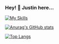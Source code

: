 ### Hey! 👋 Justin here...

[![My Skills](https://skillicons.dev/icons?i=js,react,redux,html,css,sass,ruby,rails,express,nodejs,webpack,aws,postgresql,mongodb,git,vscode&perline=8)](https://skillicons.dev)

[![Anurag's GitHub stats](https://github-readme-stats.vercel.app/api?username=Thatmoonman&show_icons=true&theme=synthwave&count_private=true&hide=prs,issues)](https://github.com/thatmoonman/github-readme-stats)

[![Top Langs](https://github-readme-stats.vercel.app/api/top-langs/?username=Thatmoonman&layout=compact&count_private=true)](https://github.com/Thatmoonman/github-readme-stats)
<!--
**Thatmoonman/Thatmoonman** is a ✨ _special_ ✨ repository because its `README.md` (this file) appears on your GitHub profile.



Here are some ideas to get you started:

- 🔭 I’m currently working on ...
- 🌱 I’m currently learning ...
- 👯 I’m looking to collaborate on ...
- 🤔 I’m looking for help with ...
- 💬 Ask me about ...
- 📫 How to reach me: ...
- 😄 Pronouns: ...
- ⚡ Fun fact: ...

## About Me
- 🔎 I am actively searching for software engineering poistions, ideally hybrid remote and in person.
- 


-->


